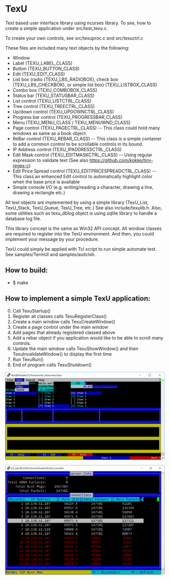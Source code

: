 # TexU
Text based user interface library using ncurses library. To see, how to create a simple application under src/test_texu.c.

To create your own controls, see src/texuproc.c and src/texuctrl.c

These files are included many text objects by the following:
- Window
- Label (TEXU_LABEL_CLASS)
- Button (TEXU_BUTTON_CLASS)
- Edit (TEXU_EDIT_CLASS)
- List box (radio (TEXU_LBS_RADIOBOX), check box (TEXU_LBS_CHECKBOK), or simple list box) (TEXU_LISTBOX_CLASS)
- Combo box (TEXU_COMBOBOX_CLASS)
- Status bar (TEXU_STATUSBAR_CLASS)
- List control (TEXU_LISTCTRL_CLASS)
- Tree control (TEXU_TREECTRL_CLASS)
- Up/down control (TEXU_UPDOWNCTRL_CLASS)
- Progress bar control (TEXU_PROGRESSBAR_CLASS)
- Menu (TEXU_MENU_CLASS / TEXU_MENUWND_CLASS)
- Page control (TEXU_PAGECTRL_CLASS) -- This class could hold many windows as same as a book object.
- ReBar control (TEXU_REBAR_CLASS) -- This class is a simple container to add a common control to be scrollable controls in its bound.
- IP Address control (TEXU_IPADDRESSCTRL_CLASS)
- Edit Mask control (TEXU_EDITMASKCTRL_CLASS) -- Using regular expression to validate text (See also https://github.com/kokke/tiny-regex-c)
- Edit Price Spread control (TEXU_EDITPRICESPREADCTRL_CLASS) -- This class an enhanced Edit control to automatically highlight color when the base price is available
- Simple console I/O (e.g. writing/reading a character, drawing a line, drawing a rectangle etc.)

All text objects are implemented by using a simple library (TexU_List, TexU_Stack, TexU_Queue, TexU_Tree, etc.) See also include/texulib.h. Also, some utilities such as texu_dblog object is using sqlite library to handle a database log file.

This library concept is the same as Win32 API concept. All window classes are required to register into the TexU environment. And then, you could implement your message by your procedure.

TexU could simply be applied with Tcl script to run simple automate test. See samples/TermUI and samples/auitclsh.

How to build:
-------------
- $ make

How to implement a simple TexU application:
-------------------------------------------
0. Call TexuStartup()
1. Register all classes calls TexuRegisterClass()
2. Create a main window calls TexuCreateWindow()
3. Create a page control under the main window
4. Add pages that already registered classed above
5. Add a rebar object if you application would like to be able to scroll many controls.
6. Update the main window calls TexuShowWindow() and then TexuInvalidateWindow() to display the first time
7. Run TexuRun()
8. End of program calls TexuShutdown()

<p align="center">
  <img src="https://github.com/serameo/TexU/blob/master/samples/TexU_sample06.png" width="640" title="Sample1">
</p>
<p align="center">
  <img src="https://github.com/serameo/TexU/blob/master/samples/TexU_sample07.png" width="640" title="Sample2">
</p>
